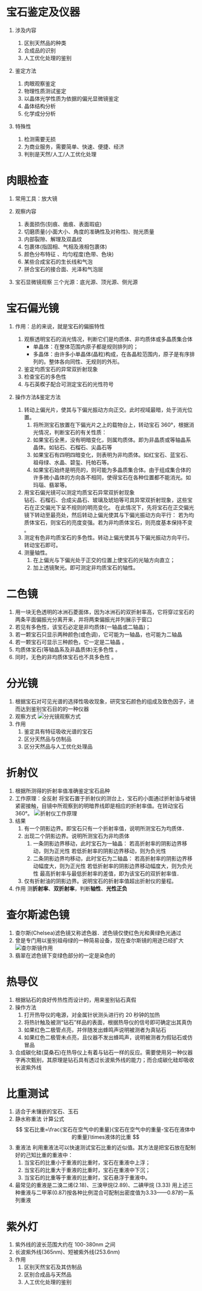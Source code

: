 # 宝石鉴定及仪器

1. 涉及内容

    1. 区别天然品的种类
    2. 合成品的识别
    3. 人工优化处理的鉴别

2. 鉴定方法

    1. 肉眼观察鉴定
    2. 物理性质测试鉴定
    3. 以晶体光学性质为依据的偏光显微镜鉴定
    4. 晶体结构分析
    5. 化学成分分析

3. 特殊性
    1. 检测需要无损
    2. 为商业服务，需要简单、快速、便捷、经济
    3. 判别是天然/人工/人工优化处理

# 肉眼检查

1. 常用工具：放大镜
   
2. 观察内容

    1. 表面损伤(刻痕、凿痕、表面瑕疵)
    2. 切磨质量(小面大小、角度的准确性及对称性)、抛光质量
    3. 内部裂隙、解理及双晶纹
    4. 包裹体(指固相、气相及液相包裹体)
    5. 颜色分布特征 、均匀程度(色带、色块)
    6. 某些合成宝石的生长线和气泡
    7. 拼合宝石的接合面、光泽和气泡层

3. 宝石显微镜观察
   三个光源：底光源、顶光源、侧光源

# 宝石偏光镜

1. 作用：总的来说，就是宝石的偏振特性

    1. 观察透明宝石的消光情况，判断它们是均质体、非均质体或多晶质集合体
        - 单晶体：在整体范围内原子都是规则排列的；
        - 多晶体：由许多小单晶体(晶粒)构成，在各晶粒范围内，原子是有序排列的。整体各向同性、无规则的外形。
    2. 鉴定均质宝石的异常双折射现象
    3. 检查宝石的多色性
    4. 与石英楔子配合可测定宝石的光性符号

2. 操作方法&鉴定方法
    1. 转动上偏光片，使其与下偏光振动方向正交。此时视域最暗，处于消光位置。
        1. 将所测宝石放置在下偏光片之上的载物台上，转动宝石 360°，根据消光情况，判断宝石的有关性质：
        2. 如果宝石全黑，没有明暗变化，则属均质体。即为非晶质或等轴晶系晶体。如钻石、石榴石、尖晶石等
        3. 如果宝石有四明四暗变化，则表明为非均质体。如红宝石、蓝宝石、祖母绿、水晶、碧玺、托帕石等。
        4. 如果宝石始终是明亮的，则可能为多晶质集合体。由于组成集合体的许多微小晶体的方向各不相同，使得宝石在各种位置都不能消光。如玛瑙、翡翠等。
    2. 用宝石偏光镜可以测定均质宝石异常双折射现象  
       钻石、石榴石、合成尖晶石、玻璃及琥珀等可具异常双折射现象，这些宝石在正交偏光下呈不规则的明亮变化。
       在此情况下，先将宝石在正交偏光镜下转动至最亮处，然后转动上偏光使其与下偏光振动方向平行：
       若为均质体宝石，则宝石的亮度变强。若为非均质体宝石，则亮度基本保持不变 。
    3. 测定有色非均质宝石的多色性。转动上偏光使其与下偏光振动方向平行。转动宝石即可。
    4. 测量轴性。
        1. 在上偏光与下偏光处于正交的位置上使宝石的光轴方向直立；
        2. 加上透镜聚光。即可测定非均质宝石的轴性。

# 二色镜

1. 用一块无色透明的冰洲石菱面体，因为冰洲石的双折射率高，它将穿过宝石的两条平面偏振光分离开来，并将两束偏振光并列展示于窗口
2. 若见有多色性，该宝石必定是非均质体(一轴晶或二轴晶)；
3. 若一颗宝石只显示两种颜色(或色调)，它可能为一轴晶，也可能为二轴晶
4. 若一颗宝石可显示三种颜色，它一定是二轴晶 。
5. 均质体宝石(等轴晶系及非晶质体)无多色性 。
6. 同时，无色的非均质体宝石也不具多色性 。

# 分光镜

1. 根据宝石对可见光谱的选择性吸收现象，研究宝石颜色的组成及致色因子，进而达到鉴别宝石目的的一种仪器
2. 观察方式
   ![分光镜观察方式](Pictures/分光镜观察方式.jpg)
3. 作用
    1. 鉴定具有特征吸收光谱的宝石
    2. 区分天然品与仿制品
    3. 区分天然品与人工优化处理品

# 折射仪

1. 根据所测得的折射率值准确鉴定宝石品种
2. 工作原理：全反射
   将宝石置于折射仪的测台上，宝石的小面通过折射油与棱镜紧密接触，目镜中所观察到的明暗界线即是相应的折射率值。在转动宝石360°。
   ![折射仪工作原理](Pictures/折射仪工作原理.jpg)
3. 结果
    1. 有一个阴影边界。即宝石只有一个折射率值，说明所测宝石为均质体．
    2. 出现二个阴影边界。说明所测宝石为非均质体
        1. 一条阴影边界移动，此时宝石为一轴晶：
           若高折射率的阴影边界移动，则为正光性
           若低折射率的阴影边界移动，则为负光性
        2. 二条阴影边界均移动，此时宝石为二轴晶：
           若高折射率的阴影边界移动幅度大，则为正光性
           若低折射率的阴影边界移动幅度大，则为负光性
           最高折射率与最低折射率的差值，即为该宝石的双折射率值．
    3. 仅有折射油的阴影边界。说明宝石的折射率值超出折射仪的量程。
4. 作用
   测**折射率**、**双折射率**，判断**轴性**、**光性正负**

# 查尔斯滤色镜

1. 查尔斯(Chelsea)滤色镜又称滤色器．滤色镜仅使红色光和黄绿色光通过
2. 曾是专门用以鉴别祖母绿的一种简易设备，现在查尔斯镜的用途已经扩大
   ![查尔斯镜作用](Pictures/查尔斯滤色镜作用.jpg)
3. 翡翠在滤色镜下变绿色部分的一定是染色的

# 热导仪

1. 根据钻石的良好传热性而设计的，用来鉴别钻石真假
2. 操作方法
    1. 打开热导仪的电源，对金属针状测头进行约 20 秒钟的加热
    2. 将热针触及被测“钻石”样品的表面，根据热导仪的信号即可确定出其真伪
    3. 如果红色二极管点亮，并伴随发出蜂鸣声说明被测者为真钻石
    4. 如果红色二极管未点亮，且仪器不发出蜂鸣声，说明被测者为假钻石或仿冒品
3. 合成碳化硅(莫桑石)在热导仪上有着与钻石一样的反应。需要使用另一种仪器字再次甄别，其原理是钻石具有透过长波紫外线的能力；而合成碳化硅却吸收长波紫外线

# 比重测试

1. 适合于未镶嵌的宝石、玉石
2. 静水称重法
   计算公式
    $$
    宝石比重=\frac{宝石在空气中的重量}{宝石在空气中的重量-宝石在液体中的重量}\times液体的比重
    $$
3. 重液法
   利用重液法可以快速测试宝石比重的近似值。其方法是把宝石放在配制好的己知比重的重液中：
    1. 当宝石的比重小于重液的比重时，宝石在重液中上浮；
    2. 当宝石的比重大于重液的比重时，宝石在重液中下沉；
    3. 当宝石的比重等于重液的比重时，宝石悬浮于重液中。
4. 最常见的重液是二溴二烯(2.18)、三溴甲烷(2.89)、二碘甲烷 (3.33)
    用上述三种重液与二甲苯(0.87)按各种比例混合可配制出密度值为3.33——0.87的一系列重液


# 紫外灯

1. 紫外线的波长范围大约在 100-380nm 之间
2. 长波紫外线(365nm)、短被紫外线(253.6nm)
3. 作用
    1. 区别天然宝石及其仿制品
    2. 区别合成品与天然品
    3. 人工优化处理的鉴别
